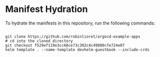 
# Manifest Hydration

To hydrate the manifests in this repository, run the following commands:

```shell

git clone https://github.com/robinlioret/argocd-example-apps
# cd into the cloned directory
git checkout f529ef119e3cc68ce73c302c4c49800cfe724e07
helm template . --name-template devhelm-guestbook --include-crds
```